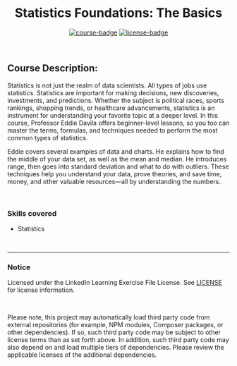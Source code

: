 <div align="center">

# Statistics Foundations: The Basics

[![course-badge]][course-link]
[![license-badge]][LICENSE]

</div>

<!-- badge info -->
[course-badge]:https://img.shields.io/badge/learning-Statistics%20Foundations-white?logo=Linkedin&labelColor=blue&style=for-the-badge
[course-link]:https://www.linkedin.com/learning/statistics-foundations-the-basics "Statistics Foundations: The Basics"
[license-badge]:https://img.shields.io/badge/learning-license-success?logo=Linkedin&labelColor=black&style=for-the-badge

<br>

## Course Description:
Statistics is not just the realm of data scientists. All types of jobs use statistics. Statistics are important for making decisions, new discoveries, investments, and predictions. Whether the subject is political races, sports rankings, shopping trends, or healthcare advancements, statistics is an instrument for understanding your favorite topic at a deeper level. In this course, Professor Eddie Davila offers beginner-level lessons, so you too can master the terms, formulas, and techniques needed to perform the most common types of statistics.

Eddie covers several examples of data and charts. He explains how to find the middle of your data set, as well as the mean and median. He introduces range, then goes into standard deviation and what to do with outliers. These techniques help you understand your data, prove theories, and save time, money, and other valuable resources—all by understanding the numbers.

<br>

### Skills covered
- Statistics

<br>

---
### Notice
Licensed under the LinkedIn Learning Exercise File License. See [LICENSE] for license information.

<br>

Please note, this project may automatically load third party code from external repositories (for example, NPM modules, Composer packages, or other dependencies). If so, such third party code may be subject to other license terms than as set forth above. In addition, such third party code may also depend on and load multiple tiers of dependencies. Please review the applicable licenses of the additional dependencies.

[LICENSE]:../../LICENSE "LinkedIn Learning License"